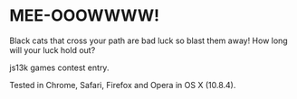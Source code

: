 MEE-OOOWWWW!
============

Black cats that cross your path are bad luck so blast them away! How long will your luck hold out?

js13k games contest entry.

Tested in Chrome, Safari, Firefox and Opera in OS X (10.8.4). 
